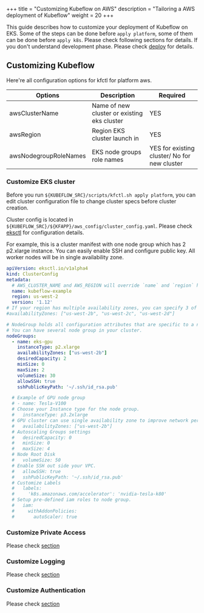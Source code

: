 +++
title = "Customizing Kubeflow on AWS"
description = "Tailoring a AWS deployment of Kubeflow"
weight = 20
+++

This guide describes how to customize your deployment of Kubeflow on EKS.
Some of the steps can be done before `apply platform`, some of them can be done before `apply k8s`. Please check following sections for details. If you don't understand development phase. Please check [deploy](/docs/aws/deploy) for details.


## Customizing Kubeflow

Here're all configuration options for kfctl for platform aws.

| Options  | Description  | Required |
|---|---|---|
| awsClusterName | Name of new cluster or existing eks cluster  |  YES |
| awsRegion  |  Region EKS cluster launch in |  YES |
| awsNodegroupRoleNames  |  EKS node groups role names | YES for existing cluster/ No for new cluster |


### Customize EKS cluster

Before you run `${KUBEFLOW_SRC}/scripts/kfctl.sh apply platform`, you can edit cluster configuration file to change cluster specs before cluster creation.

Cluster config is located in `${KUBEFLOW_SRC}/${KFAPP}/aws_config/cluster_config.yaml`. Please check [eksctl](https://eksctl.io/) for configuration details.

For example, this is a cluster manifest with one node group which has 2 p2.xlarge instance. You can easily enable SSH and configure public key. All worker nodes will be in single availability zone.

```yaml
apiVersion: eksctl.io/v1alpha4
kind: ClusterConfig
metadata:
  # AWS_CLUSTER_NAME and AWS_REGION will override `name` and `region` here.
  name: kubeflow-example
  region: us-west-2
  version: '1.12'
# If your region has multiple availability zones, you can specify 3 of them.
#availabilityZones: ["us-west-2b", "us-west-2c", "us-west-2d"]

# NodeGroup holds all configuration attributes that are specific to a nodegroup
# You can have several node group in your cluster.
nodeGroups:
  - name: eks-gpu
    instanceType: p2.xlarge
    availabilityZones: ["us-west-2b"]
    desiredCapacity: 2
    minSize: 0
    maxSize: 2
    volumeSize: 30
    allowSSH: true
    sshPublicKeyPath: '~/.ssh/id_rsa.pub'

  # Example of GPU node group
  # - name: Tesla-V100
  # Choose your Instance type for the node group.
  #   instanceType: p3.2xlarge
  # GPU cluster can use single availability zone to improve network performance
  #   availabilityZones: ["us-west-2b"]
  # Autoscaling Groups settings
  #   desiredCapacity: 0
  #   minSize: 0
  #   maxSize: 4
  # Node Root Disk
  #   volumeSize: 50
  # Enable SSH out side your VPC.
  #   allowSSH: true
  #   sshPublicKeyPath: '~/.ssh/id_rsa.pub'
  # Customize Labels
  #   labels:
  #     'k8s.amazonaws.com/accelerator': 'nvidia-tesla-k80'
  # Setup pre-defined iam roles to node group.
  #   iam:
  #     withAddonPolicies:
  #       autoScaler: true

```

### Customize Private Access
Please check [section](/docs/aws/private-access)

### Customize Logging
Please check [section](/docs/aws/logging)

### Customize Authentication
Please check [section](/docs/aws/authentication)
